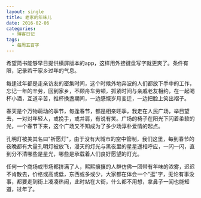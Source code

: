 ```yaml
---
layout: single
title: 老家的年味儿
date: 2016-02-06
categories:
  - 博客日记
tags:
  - 每周五百字
--- 
```

希望简书能够早日提供横屏版本的app，这样用外接键盘写字就更爽了。条件有限，记录若干家乡过年的气息。

每逢过年都是走亲访友的密集时间，这个时候外地奔波的人们都放下手中的工作，忘记一年的辛劳，回到家乡，不顾舟车劳顿，抓紧时间与亲戚老友相约，在一起喝杯小酒，互道辛苦，推杯换盏期间，一边感慨岁月变迁，一边把脸上笑出褶子。

春天是个万物萌动的季节，每逢春节，都是相亲旺季，我走在人民广场，举目望去，一对对年轻人，或挽手，或并肩，有说有笑。广场的椅子在阳光下闪着柔软的光，一个春节下来，这个广场又不知成为了多少场淳朴爱情的起点。

孔明灯被美其名曰"祈愿灯"，由于没有大城市的空中管制，我们这里，每到春节的夜晚都有大量孔明灯被放飞，漫天的灯光与黑夜里的星星遥相呼应，一闪一闪，直到分不清哪些是星光，哪些是承载着人们良好愿望的灯光。

任何一个商场或市场都挤满了人，熙熙攘攘的人群仿佛一团带有年味的浓雾，迟迟不肯散去，价格或高或低，东西或多或少，大家都在体会一个"逛"字，无论有事没事，都要走到街上凑凑热闹，此时站在大街，什么都不用想，拿鼻子一闻也能知道，过年了。